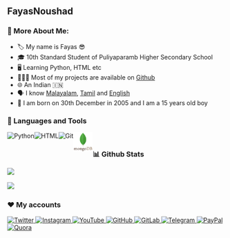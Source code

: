 ## FayasNoushad

<h3 align="left">🧐 More About Me:</h3>

- 🏷️ My name is Fayas 😎
- 🎓 10th Standard Student of Puliyaparamb Higher Secondary School
- 🖥️ Learning Python, HTML etc
- 👨🏻‍💻 Most of my projects are available on [Github](https://github.com/FayasNoushad?tab=repositories)
- 🌐 An Indian 🇮🇳
- 🗣️ I know [Malayalam](https://google.com/search?q=Malayalam), [Tamil](https://google.com/search?q=Tamil) and [English](https://google.com/search?q=English)
- 🎂 I am born on 30th December in 2005 and I am a 15 years old boy

<h3 align="left">🔨 Languages and Tools</h3>
<p align="left">
    <a href="https://www.python.org" target="_blank">
        <img
            align="left"
            alt="Python"
            height ="45px"
            src="https://raw.githubusercontent.com/rahul-jha98/README_icons/38730c17186b005ac1045f566706367f4de74595/language_and_tools/square/python/python.svg"
        />
    </a>
    <a href="https://html.spec.whatwg.org/" target="_blank">
        <img
            align="left"
            alt="HTML"
            height ="45px"
            src="https://raw.githubusercontent.com/rahul-jha98/README_icons/38730c17186b005ac1045f566706367f4de74595/language_and_tools/square/html/html.svg"
        />
    </a>
    <a href="https://git-scm.com/" target="_blank">
        <img
            align="left"
            alt="Git"
            height ="45px"
            src="https://raw.githubusercontent.com/rahul-jha98/github_readme_icons/main/language_and_tools/square/git-scm/git-scm.svg"
        />
    </a>
    <a href="https://mongodb.com/" target="_blank">
        <img
            align="left"
            alt="MongoDB"
            height ="45px"
            src="https://raw.githubusercontent.com/devicons/devicon/master/icons/mongodb/mongodb-original-wordmark.svg"
        />
    </a>
</p>

<br/>

<h3 align="left">📊 Github Stats</h3>
<p align="left">
    <img
        src="https://github-stats.fayas.cf/api?username=FayasNoushad&show_icons=true&count_private=true&include_all_commits=true&custom_title=Stats"
    />
</p>
<p align="left">
    <img
        src="https://github-readme-streak-stats.herokuapp.com?user=FayasNoushad"
    />
</p>

<h3 align="left">❤️ My accounts</h3>
<p align="left">
    <a href="https://twitter.com/FayasNoushad">
        <img src="https://img.shields.io/badge/Twitter-white?&style=for-the-badge&logo=twitter"
             alt="Twitter"
        >
    </a>
    <a href="https://instagram.com/TheFayas">
        <img src="https://img.shields.io/badge/Instagram-white?&style=for-the-badge&logo=instagram"
             alt="Instagram"
        >
    </a>
    <a href="https://youtube.com/channel/UCqC-Yzy8J9FuTH_lDRhBMCA">
        <img src="https://img.shields.io/badge/YouTube-white?&style=for-the-badge&logo=youtube&logoColor=red"
             alt="YouTube"
        >
    </a>
    <a href="https://github.com/FayasNoushad">
        <img src="https://img.shields.io/badge/GitHub-white?&style=for-the-badge&logo=github&logoColor=black"
             alt="GitHub"
        >
    </a>
    <a href="https://gitlab.com/FayasNoushad">
        <img src="https://img.shields.io/badge/GitLab-white?&style=for-the-badge&logo=gitlab&logoColor=red"
             alt="GitLab"
        >
    </a>
    <a href="https://telegram.me/FayasNoushad">
        <img src="https://img.shields.io/badge/Telegram-white?&style=for-the-badge&logo=telegram"
             alt="Telegram"
        >
    </a>
    <a href="https://paypal.me/FayasNoushad">
        <img src="https://img.shields.io/badge/PayPal-white?&style=for-the-badge&logo=paypal"
             alt="PayPal"
        >
    </a>
    <a href="https://www.quora.com/profile/Fayas-Noushad-1">
        <img src="https://img.shields.io/badge/Quora-white?&style=for-the-badge&logo=quora&logoColor=red"
             alt="Quora"
        >
    </a>
</p>
